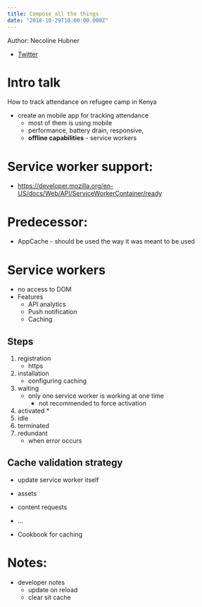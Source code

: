 ```yaml
---
title: Compose all the things
date: "2018-10-29T10:00:00.000Z"
---
```


Author: Necoline Hubner
* [Twitter](https://twitter.com/necolinehubner)


# Intro talk
How to track attendance on refugee camp in Kenya
* create an mobile app for tracking attendance
    * most of them is using mobile
    * performance, battery drain, responsive, 
    * **offline capabilities** - service workers

# Service worker support:
*  https://developer.mozilla.org/en-US/docs/Web/API/ServiceWorkerContainer/ready

# Predecessor:
* AppCache - should be used the way it was meant to be used

# Service workers
* no access to DOM
* Features
    * API analytics
    * Push notification
    * Caching

## Steps
1. registration
    * https
2. installation
    * configuring caching
3. waiting
    * only one service worker is working at one time
        * not recommended to force activation
4. activated
    * 
5. idle
6. terminated
7. redundant
    * when error occurs

## Cache validation strategy 
* update service worker itself
* assets
* content requests 
* ...

* Cookbook for caching

# Notes:
* developer notes
    * update on reload
    * clear sit cache